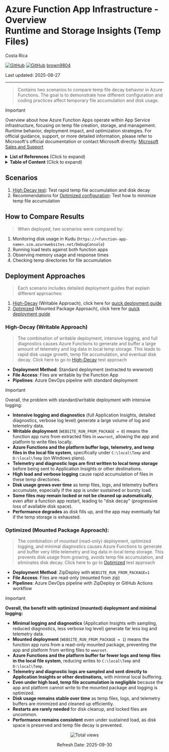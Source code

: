# Azure Function App Infrastructure - Overview <br/> Runtime and Storage Insights (Temp Files)

Costa Rica

[![GitHub](https://badgen.net/badge/icon/github?icon=github&label)](https://github.com)
[![GitHub](https://img.shields.io/badge/--181717?logo=github&logoColor=ffffff)](https://github.com/)
[brown9804](https://github.com/brown9804)

Last updated: 2025-08-27

-----------------------------

> Contains two scenarios to compare temp file decay behavior in Azure Functions. The goal is to demonstrate how different configuration and coding practices affect temporary file accumulation and disk usage.

> [!IMPORTANT]
> Overview about how Azure Function Apps operate within App Service infrastructure, focusing on temp file creation, storage, and management. Runtime behavior, deployment impact, and optimization strategies. For official guidance, support, or more detailed information, please refer to Microsoft's official documentation or contact Microsoft directly: [Microsoft Sales and Support](https://support.microsoft.com/contactus?ContactUsExperienceEntryPointAssetId=S.HP.SMC-HOME)

<details>
<summary><b>List of References</b> (Click to expand)</summary>
  
- [Kudu service overview](https://learn.microsoft.com/en-us/azure/app-service/resources-kudu)
- [log levels types](https://learn.microsoft.com/en-us/azure/azure-functions/configure-monitoring?tabs=v2#configure-log-levels)
- [How to configure monitoring for Azure Functions](https://learn.microsoft.com/en-us/azure/azure-functions/configure-monitoring?tabs=v2)
- [host.json reference for Azure Functions 2.x and later](https://learn.microsoft.com/en-us/azure/azure-functions/functions-host-json#override-hostjson-values)
- [Sampling overrides %](https://learn.microsoft.com/en-us/azure/azure-monitor/app/java-standalone-config#sampling-overrides)
- [Sampling in Azure Monitor Application Insights with OpenTelemetry](https://learn.microsoft.com/en-us/azure/azure-monitor/app/opentelemetry-sampling)
- [Azure Functions deployment technologies](https://learn.microsoft.com/en-us/azure/azure-functions/functions-deployment-technologies)
- [Run your Azure Functions from a package file](https://learn.microsoft.com/en-us/azure/azure-functions/run-functions-from-deployment-package)
- [Continuous delivery by using Azure DevOps](https://learn.microsoft.com/en-us/azure/azure-functions/functions-continuous-deployment)
- [Continuous delivery by using GitHub Actions](https://learn.microsoft.com/en-us/azure/azure-functions/functions-how-to-github-actions)
- [Best practices for reliable Azure Functions](https://learn.microsoft.com/en-us/azure/azure-functions/functions-best-practices)
- [Improve the performance and reliability of Azure Functions](https://learn.microsoft.com/en-us/azure/azure-functions/performance-reliability)
- [Accessing the kudu service](https://github.com/projectkudu/kudu/wiki/Accessing-the-kudu-service) - GitHub repo
- [Understanding the Azure App Service file system](https://github.com/projectkudu/kudu/wiki/Understanding-the-Azure-App-Service-file-system#temporary-files) - GitHub repo

</details>

<details>
<summary><b>Table of Content</b> (Click to expand)</summary>

- [Scenarios](#scenarios)
- [How to Compare Results](#how-to-compare-results)
- [Deployment Approaches](#deployment-approaches)
    - [High-Decay ](#high-decay-writable-approach) - `Writable Approach + Configs`
    - [Optimized](#optimized-mounted-package-approach) - `Mounted Package Approach + Configs`

</details>

## Scenarios

1. [High Decay test](./scenario1-high-decay): Test rapid temp file accumulation and disk decay
2. Recommendations for [Optimized configuration](./scenario2-optimized): Test how to minimize temp file accumulation
   
## How to Compare Results

> When deployed, two scenarios were compared by:

1. Monitoring disk usage in Kudu (`https://<function-app-name>.scm.azurewebsites.net/DebugConsole`)
2. Running load tests against both function apps
3. Observing memory usage and response times
4. Checking temp directories for file accumulation

## Deployment Approaches

> Each scenario includes detailed deployment guides that explain different approaches:

1. [High-Decay](./scenario1-high-decay) (Writable Approach), click here for [quick deployment guide](./scenario1-high-decay/DEPLOYMENT.md)
2. [Optimized](./scenario2-optimized) (Mounted Package Approach), click here for [quick deployment guide](./scenario2-optimized/DEPLOYMENT.md)

###  High-Decay (Writable Approach)

> The combination of writable deployment, intensive logging, and full diagnostics causes Azure Functions to generate and buffer a large amount of telemetry and log data in local temp storage. This leads to rapid disk usage growth, temp file accumulation, and eventual disk decay. Click here to go to [High-Decay](./scenario1-high-decay) test approach

- **Deployment Method**: Standard deployment (extracted to wwwroot)
- **File Access**: Files are writable by the Function App
- **Pipelines**: Azure DevOps pipeline with standard deployment

> [!IMPORTANT]
> Overall, the problem with standard/writable deployment with intensive logging:
> - **Intensive logging and diagnostics** (full Application Insights, detailed diagnostics, verbose log level) generate a large volume of log and telemetry data.
> - **Writable deployment** (`WEBSITE_RUN_FROM_PACKAGE = 0`) means the function app runs from extracted files in `wwwroot`, allowing the app and platform to write files locally.
> - **Azure Functions and the platform buffer logs, telemetry, and temp files in the local file system**, specifically under `C:\local\Temp` and `D:\local\Temp` (on Windows plans).
> - **Telemetry and diagnostic logs are first written to local temp storage** before being sent to Application Insights or other destinations.
> - **High load and verbose logging** cause rapid accumulation of files in these temp directories.
> - **Disk usage grows over time** as temp files, logs, and telemetry buffers accumulate, especially if the app is under sustained or bursty load.
> - **Some files may remain locked or not be cleaned up automatically**, even after a function app restart, leading to "disk decay" (progressive loss of available disk space).
> - **Performance degrades** as disk fills up, and the app may eventually fail if the temp storage is exhausted.

### Optimized (Mounted Package Approach):

> The combination of mounted (read-only) deployment, optimized logging, and minimal diagnostics causes Azure Functions to generate and buffer very little telemetry and log data in local temp storage. This prevents disk usage from growing, avoids temp file accumulation, and eliminates disk decay. Click here to go to [Optimized](./scenario2-optimized) test approach

- **Deployment Method**: ZipDeploy with `WEBSITE_RUN_FROM_PACKAGE=1`
- **File Access**: Files are read-only (mounted from zip)
- **Pipelines**: Azure DevOps pipeline with ZipDeploy or GitHub Actions workflow

> [!IMPORTANT]
> **Overall, the benefit with optimized (mounted) deployment and minimal logging:**
> - **Minimal logging and diagnostics** (Application Insights with sampling, reduced diagnostics, less verbose log level) generate far less log and telemetry data.
> - **Mounted deployment** (`WEBSITE_RUN_FROM_PACKAGE = 1`) means the function app runs from a read-only mounted package, preventing the app and platform from writing files to `wwwroot`.
> - **Azure Functions and the platform buffer far fewer logs and temp files in the local file system**, reducing writes to `C:\local\Temp` and `D:\local\Temp`.
> - **Telemetry and diagnostic logs are sampled and sent directly to Application Insights or other destinations,** with minimal local buffering.
> - **Even under high load, temp file accumulation is negligible** because the app and platform cannot write to the mounted package and logging is optimized.
> - **Disk usage remains stable over time** as temp files, logs, and telemetry buffers are minimized and cleaned up efficiently.
> - **Restarts are rarely needed** for disk cleanup, and locked files are uncommon.
> - **Performance remains consistent** even under sustained load, as disk space is preserved and temp file decay is prevented.


<!-- START BADGE -->
<div align="center">
  <img src="https://img.shields.io/badge/Total%20views-1334-limegreen" alt="Total views">
  <p>Refresh Date: 2025-09-30</p>
</div>
<!-- END BADGE -->
